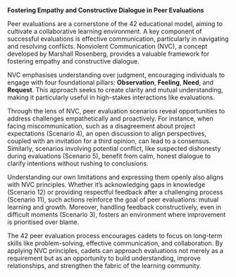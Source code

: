**Fostering Empathy and Constructive Dialogue in Peer Evaluations**

Peer evaluations are a cornerstone of the 42 educational model, aiming to cultivate a collaborative learning environment. A key component of successful evaluations is effective communication, particularly in navigating and resolving conflicts. Nonviolent Communication (NVC), a concept developed by Marshall Rosenberg, provides a valuable framework for fostering empathy and constructive dialogue.

NVC emphasises understanding over judgment, encouraging individuals to engage with four foundational pillars: **Observation**, **Feeling**, **Need**, and **Request**. This approach seeks to create clarity and mutual understanding, making it particularly useful in high-stakes interactions like evaluations.

Through the lens of NVC, peer evaluation scenarios reveal opportunities to address challenges empathetically and proactively. For instance, when facing miscommunication, such as a disagreement about project expectations (Scenario 4), an open discussion to align perspectives, coupled with an invitation for a third opinion, can lead to a consensus. Similarly, scenarios involving potential conflict, like suspected dishonesty during evaluations (Scenario 5), benefit from calm, honest dialogue to clarify intentions without rushing to conclusions.

Understanding our own limitations and expressing them openly also aligns with NVC principles. Whether it’s acknowledging gaps in knowledge (Scenario 12\) or providing respectful feedback after a challenging process (Scenario 11), such actions reinforce the goal of peer evaluations: mutual learning and growth. Moreover, handling feedback constructively, even in difficult moments (Scenario 3), fosters an environment where improvement is prioritised over blame.

The 42 peer evaluation process encourages cadets to focus on long-term skills like problem-solving, effective communication, and collaboration. By applying NVC principles, cadets can approach evaluations not merely as a requirement but as an opportunity to build understanding, improve relationships, and strengthen the fabric of the learning community.

